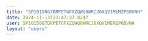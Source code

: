 ```yaml
---
title: "SP10150G7DRPETGFXZQWQ0WRCJ6XQV1MEMZP6BVNH"
date: 2024-11-13T23:47:37.824Z
user: SP10150G7DRPETGFXZQWQ0WRCJ6XQV1MEMZP6BVNH
layout: "users"
---
```

    